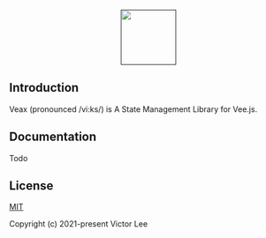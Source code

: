 <p align="center"><a href="" target="_blank"><img src="https://vleedesigntheory.github.io/design/vi/veevi20200808/veedesign.png" width="100"></a></p>

## Introduction

Veax (pronounced /vi:ks/) is A State Management Library for Vee.js.

## Documentation

Todo
## License

[MIT](http://opensource.org/licenses/MIT)

Copyright (c) 2021-present Victor Lee
